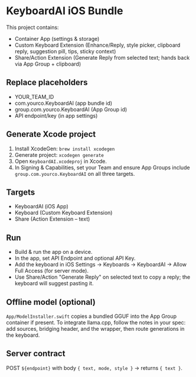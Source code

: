 # KeyboardAI iOS Bundle

This project contains:

- Container App (settings & storage)
- Custom Keyboard Extension (Enhance/Reply, style picker, clipboard reply, suggestion pill, tips, sticky context)
- Share/Action Extension (Generate Reply from selected text; hands back via App Group + clipboard)

## Replace placeholders

- YOUR_TEAM_ID
- com.yourco.KeyboardAI (app bundle id)
- group.com.yourco.KeyboardAI (App Group id)
- API endpoint/key (in app settings)

## Generate Xcode project

1. Install XcodeGen: `brew install xcodegen`
2. Generate project: `xcodegen generate`
3. Open `KeyboardAI.xcodeproj` in Xcode.
4. In Signing & Capabilities, set your Team and ensure App Groups include `group.com.yourco.KeyboardAI` on all three targets.

## Targets

- KeyboardAI (iOS App)
- Keyboard (Custom Keyboard Extension)
- Share (Action Extension – text)

## Run

- Build & run the app on a device.
- In the app, set API Endpoint and optional API Key.
- Add the keyboard in iOS Settings → Keyboards → KeyboardAI → Allow Full Access (for server mode).
- Use Share/Action "Generate Reply" on selected text to copy a reply; the keyboard will suggest pasting it.

## Offline model (optional)

`App/ModelInstaller.swift` copies a bundled GGUF into the App Group container if present. To integrate llama.cpp, follow the notes in your spec: add sources, bridging header, and the wrapper, then route generations in the keyboard.

## Server contract

POST `${endpoint}` with body `{ text, mode, style }` → returns `{ text }`.

